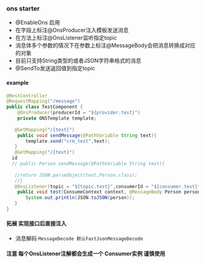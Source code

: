 ### ons starter

- @EnableOns 启用
- 在字段上标注@OnsProducer注入模板发送消息
- 在方法上标注@OnsListener监听指定topic
- 消息体多个参数的情况下在参数上标注@MessageBody会把消息转换成对应的对象
- 目前只支持String类型的或者JSON字符串格式的消息
- @SendTo发送返回值到指定topic
#### example

```java
@RestController
@RequestMapping("/message")
public class TestComponent {
    @OnsProducer(producerId = "${provider.test}")
    private ONSTemplate template;
   
   @GetMapping("/{text}")
    public void sendMessage(@PathVariable String text){
       template.send("crm_test",text);
   }
   @GetMapping("/{text}")
  id
  // public Person sendMessage(@PathVariable String text){
   
   //return JSON.parseObject(text,Person.class);
   //}
   @OnsListener(topic = "${topic.test}",consumerId = "${consumer.test}")
    public void test(ConsumeContext context, @MessageBody Person person, Message message){
       System.out.println(JSON.toJSON(person));
   }
}
```

#### 拓展 实现接口后直接注入

- 消息解码 `MessageDecode 默认FastJsonMessageDecode`

#### 注意 每个OnsListener注解都会生成一个 Consumer实例 谨慎使用